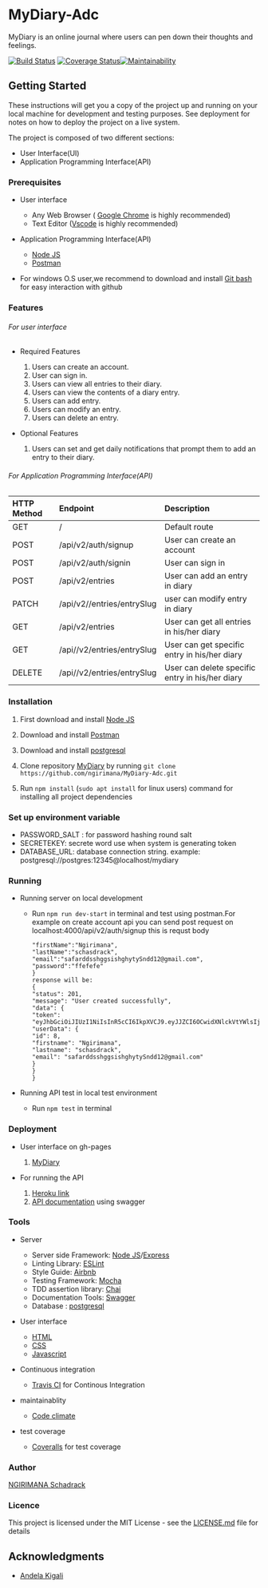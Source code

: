 # MyDiary-Adc

MyDiary is an online journal where users can pen down their thoughts and feelings.

[![Build Status](https://travis-ci.org/ngirimana/MyDiary-Adc.svg?branch=develop)](https://travis-ci.org/ngirimana/MyDiary-Adc) [![Coverage Status](https://coveralls.io/repos/github/ngirimana/MyDiary-Adc/badge.svg)](https://coveralls.io/github/ngirimana/MyDiary-Adc)[![Maintainability](https://api.codeclimate.com/v1/badges/83416e7d77df58e984de/maintainability)](https://codeclimate.com/github/ngirimana/MyDiary-Adc/maintainability)

## Getting Started

These instructions will get you a copy of the project up and running on your local machine for development and testing purposes. See deployment for notes on how to deploy the project on a live system.

The project is composed of two different sections:

- User Interface(UI)
- Application Programming Interface(API)

### Prerequisites

- User interface

  - Any Web Browser ( [Google Chrome](https://www.google.com/chrome/) is highly recommended)
  - Text Editor ([Vscode](https://code.visualstudio.com/download) is highly recommended)

- Application Programming Interface(API)

  - [Node JS](https://nodejs.org/)
  - [Postman](https://www.getpostman.com/downloads/)

- For windows O.S user,we recommend to download and install [Git bash](https://git-scm.com/downloads) for easy interaction with github

### Features

###### For user interface

- Required Features

  1. Users can create an account.
  2. User can sign in.
  3. Users can view all entries to their diary.
  4. Users can view the contents of a diary entry.
  5. Users can add entry.
  6. Users can modify an entry.
  7. Users can delete an entry.

- Optional Features

  1. Users can set and get daily notifications that prompt them to add an entry to their diary.

###### For Application Programming Interface(API)

| HTTP Method | Endpoint                   | Description                                     |
| :---------- | :------------------------- | :---------------------------------------------- |
| GET         | /                          | Default route                                   |
| POST        | /api/v2/auth/signup        | User can create an account                      |
| POST        | /api/v2/auth/signin        | User can sign in                                |
| POST        | /api/v2/entries            | User can add an entry in diary                  |
| PATCH       | /api/v2//entries/entrySlug | user can modify entry in diary                  |
| GET         | /api/v2/entries            | User can get all entries in his/her diary       |
| GET         | /api//v2/entries/entrySlug | User can get specific entry in his/her diary    |
| DELETE      | /api//v2/entries/entrySlug | User can delete specific entry in his/her diary |

### Installation

1.  First download and install [Node JS](https://nodejs.org/en/download/)
2.  Download and install [Postman](https://www.getpostman.com/downloads/)
3.  Download and install [postgresql](https://www.postgresql.org/)

4.  Clone repository [MyDiary](https://github.com/ngirimana/MyDiary-Adc/tree/develop) by running
    `git clone https://github.com/ngirimana/MyDiary-Adc.git`
5.  Run `npm install` (`sudo apt install` for linux users) command for installing all project dependencies

### Set up environment variable

- PASSWORD_SALT : for password hashing round salt
- SECRETEKEY: secrete word use when system is generating token
- DATABASE_URL: database connection string. example: postgresql://postgres:12345@localhost/mydiary

### Running

- Running server on local development

  - Run `npm run dev-start` in terminal and test using postman.For example on create account api
    you can send post request on localhost:4000/api/v2/auth/signup
    this is requst body
    ```{
    "firstName":"Ngirimana",
    "lastName":"schasdrack",
    "email":"safarddsshggsishghytySndd12@gmail.com",
    "password":"ffefefe"
    }
    response will be:
    {
    "status": 201,
    "message": "User created successfully",
    "data": {
    "token": "eyJhbGciOiJIUzI1NiIsInR5cCI6IkpXVCJ9.eyJJZCI6OCwidXNlckVtYWlsIjoic2FmYXJkZHNzaGdnc2lzaGdoeXR5U25kZDEyQGdtYWlsLmNvbSIsImlhdCI6MTU3Mjk0ODY5NiwiZXhwIjoxNTczMDM1MDk2fQ.t0Q4KYr_YmwmI6Skmk9nLoBgLJcgX1O1iyWJVMck0NU",
    "userData": {
    "id": 8,
    "firstname": "Ngirimana",
    "lastname": "schasdrack",
    "email": "safarddsshggsishghytySndd12@gmail.com"
    }
    }
    }
    ```

* Running API test in local test environment

  - Run `npm test` in terminal

### Deployment

- User interface on gh-pages

  1. [MyDiary](https://ngirimana.github.io/MyDiary-Adc/UI/)

- For running the API
  1. [Heroku link](https://mydiary-web.herokuapp.com/)
  2. [API documentation](https://mydiary-web.herokuapp.com/api-docs/) using swagger

### Tools

- Server

  - Server side Framework: [Node JS](https://nodejs.org/)/[Express](https://expressjs.com/)
  - Linting Library: [ESLint](https://eslint.org)
  - Style Guide: [Airbnb](https://github.com/airbnb/javascript)
  - Testing Framework: [Mocha](https://mochajs.org/)
  - TDD assertion library: [Chai](https://www.chaijs.com)
  - Documentation Tools: [Swagger](https://swagger.io/tools/swagger-ui/)
  - Database : [postgresql](https://www.postgresql.org/)

- User interface

  - [HTML](https://html.com/)
  - [CSS](https://www.w3schools.com/css/)
  - [Javascript](https://javascript.info/)

- Continuous integration
  - [Travis CI](https://travis-ci.org/) for Continous Integration
- maintainablity
  - [Code climate](https://codeclimate.com/)
- test coverage

  - [Coveralls](https://coveralls.io) for test coverage

### Author

[NGIRIMANA Schadrack](https://github.com/ngirimana/)

### Licence

This project is licensed under the MIT License - see the [LICENSE.md](https://github.com/ngirimana/MyDiary-Adc/blob/develop/README.md) file for details

## Acknowledgments

- [Andela Kigali](https://andela.com/)
